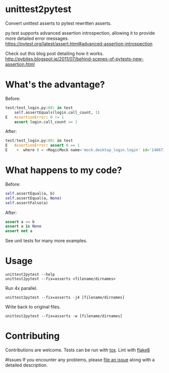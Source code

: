 # unittest2pytest

Convert unittest asserts to pytest rewritten asserts.

py.test supports advanced assertion introspection, allowing it to provide more detailed error messages.
https://pytest.org/latest/assert.html#advanced-assertion-introspection

Check out this blog post detailing how it works.
http://pybites.blogspot.ie/2011/07/behind-scenes-of-pytests-new-assertion.html

# What's the advantage?

Before:
```python
test/test_login.py:80: in test
    self.assertEquals(login.call_count, 1)
E   AssertionError: 0 != 1
    assert login.call_count == 1
```
After:
```python
test/test_login.py:80: in test
E   AssertionError: assert 0 == 1
E    +  where 0 = <MagicMock name='mock.desktop_login.login' id='140671857679512'>.call_count
```

# What happens to my code?

Before:
```python
self.assertEqual(a, b)
self.assertEqual(a, None)
self.assertFalse(a)
```
After:
```python
assert a == b
assert a is None
assert not a
```

See unit tests for many more examples.

# Usage
```
unittest2pytest --help
unittest2pytest --fix=asserts <filename/dirnames>
```
Run 4x parallel.
```
unittest2pytest --fix=asserts -j4 [filename/dirnames]
```
Write back to original files.
```
unittest2pytest --fix=asserts -w [filename/dirnames]
```

# Contributing
Contributions are welcome. Tests can be run with [tox][tox]. Lint with [flake8][flake8]

#Issues
If you encounter any problems, please [file an issue][issues] along with a detailed description.

[flake8]: https://flake8.readthedocs.org/en/latest/
[issues]: https://github.com/dropbox/unittest2pytest/issues
[tox]: https://tox.readthedocs.org/en/latest/
